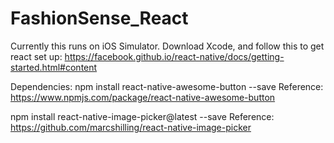 # FashionSense_React

Currently this runs on iOS Simulator. Download Xcode, and follow this to get react set up:
https://facebook.github.io/react-native/docs/getting-started.html#content

Dependencies:
npm install react-native-awesome-button --save
Reference: https://www.npmjs.com/package/react-native-awesome-button

npm install react-native-image-picker@latest --save
Reference: https://github.com/marcshilling/react-native-image-picker
